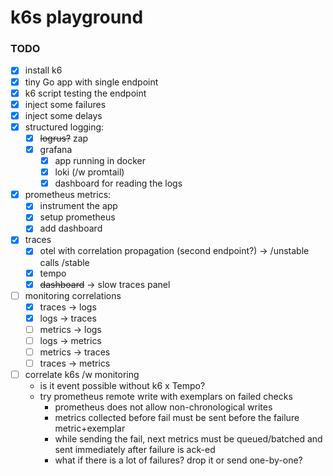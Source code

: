 # k6s playground

### TODO

- [X] install k6
- [X] tiny Go app with single endpoint
- [X] k6 script testing the endpoint
- [X] inject some failures
- [X] inject some delays
- [X] structured logging:
    - [X] ~~logrus?~~ zap
    - [X] grafana
        - [X] app running in docker
        - [X] loki (/w promtail)
        - [X] dashboard for reading the logs
- [X] prometheus metrics:
    - [X] instrument the app
    - [X] setup prometheus
    - [X] add dashboard
- [X] traces
    - [X] otel with correlation propagation (second endpoint?) -> /unstable calls /stable
    - [X] tempo
    - [X] ~~dashboard~~ -> slow traces panel
- [ ] monitoring correlations
    - [X] traces -> logs
    - [X] logs -> traces
    - [ ] metrics -> logs
    - [ ] logs -> metrics
    - [ ] metrics -> traces
    - [ ] traces -> metrics
- [ ] correlate k6s /w monitoring
    - is it event possible without k6 x Tempo?
    - try prometheus remote write with exemplars on failed checks
        - prometheus does not allow non-chronological writes
        - metrics collected before fail must be sent before the failure metric+exemplar
        - while sending the fail, next metrics must be queued/batched and sent immediately after failure is ack-ed
        - what if there is a lot of failures? drop it or send one-by-one?
